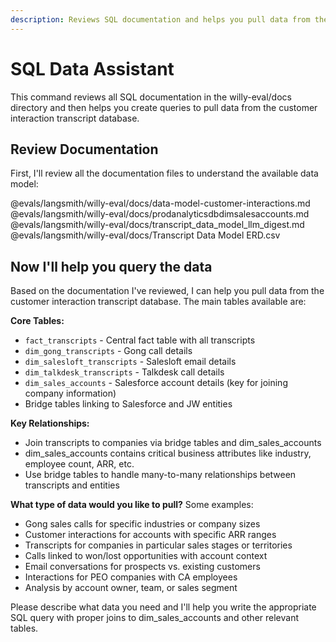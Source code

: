 ```yaml
---
description: Reviews SQL documentation and helps you pull data from the transcript database
---
```


# SQL Data Assistant

This command reviews all SQL documentation in the willy-eval/docs directory and then helps you create queries to pull data from the customer interaction transcript database.

## Review Documentation

First, I'll review all the documentation files to understand the available data model:

@evals/langsmith/willy-eval/docs/data-model-customer-interactions.md
@evals/langsmith/willy-eval/docs/prodanalyticsdbdimsalesaccounts.md
@evals/langsmith/willy-eval/docs/transcript_data_model_llm_digest.md
@evals/langsmith/willy-eval/docs/Transcript Data Model ERD.csv

## Now I'll help you query the data

Based on the documentation I've reviewed, I can help you pull data from the customer interaction transcript database. The main tables available are:

**Core Tables:**
- `fact_transcripts` - Central fact table with all transcripts
- `dim_gong_transcripts` - Gong call details
- `dim_salesloft_transcripts` - Salesloft email details
- `dim_talkdesk_transcripts` - Talkdesk call details
- `dim_sales_accounts` - Salesforce account details (key for joining company information)
- Bridge tables linking to Salesforce and JW entities

**Key Relationships:**
- Join transcripts to companies via bridge tables and dim_sales_accounts
- dim_sales_accounts contains critical business attributes like industry, employee count, ARR, etc.
- Use bridge tables to handle many-to-many relationships between transcripts and entities

**What type of data would you like to pull?** Some examples:
- Gong sales calls for specific industries or company sizes
- Customer interactions for accounts with specific ARR ranges
- Transcripts for companies in particular sales stages or territories
- Calls linked to won/lost opportunities with account context
- Email conversations for prospects vs. existing customers
- Interactions for PEO companies with CA employees
- Analysis by account owner, team, or sales segment

Please describe what data you need and I'll help you write the appropriate SQL query with proper joins to dim_sales_accounts and other relevant tables.